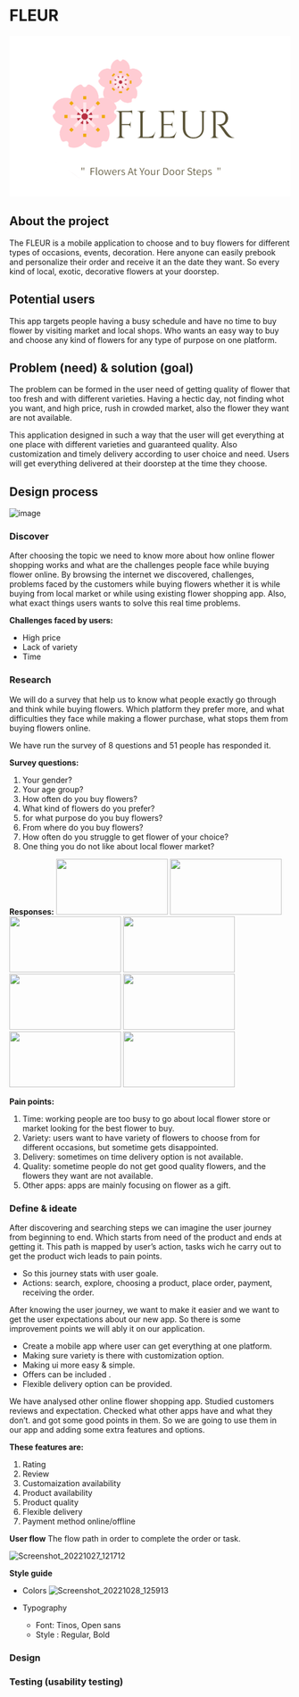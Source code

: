 # FLEUR
![IMG1](https://github.com/Esra-Ashbli/FLEUR/blob/main/Screenshot%202024-07-19%20155112.png)
## About the project
The FLEUR is a mobile application to choose and to buy flowers for different types of occasions, events, decoration. Here anyone can easily prebook and personalize their order and receive it an the date they want. So every kind of local, exotic, decorative flowers at your doorstep.
## Potential users
This app targets people having a busy schedule and have no time to buy flower by visiting market and local shops. Who wants an easy way to buy and choose any kind of flowers for any type of purpose on one platform.
## Problem (need) & solution (goal)
The problem can be formed in the user need of getting quality of flower that too fresh and with different varieties. Having a hectic day, not finding whot you want, and high price, rush in crowded market, also the flower they want are not available.

This application designed in such a way that the user will get everything at one place with different varieties and guaranteed quality. Also customization and timely delivery according to user choice and need. Users will get everything delivered at their doorstep at the time they choose.

## Design process
![image](https://github.com/user-attachments/assets/39176b6a-b774-4366-bd45-633f03d1b258)
### Discover
After choosing the topic we need to know more about how online flower shopping works and what are the challenges people face while buying flower online. 
By browsing the internet we discovered, challenges, problems faced by the customers while buying flowers whether it is while buying from local market or while using existing flower shopping app. Also, what exact things users wants to solve this real time problems.

**Challenges faced by users:**

* High price
* Lack of variety
* Time
### Research
We will do a survey that help us to know what people exactly go through and think while buying flowers. Which platform they prefer more, and what difficulties they face while making a flower purchase, what stops them from buying flowers online.

We have run the survey of 8 questions and 51 people has responded it.

**Survey questions:**

1. Your gender?
2. Your age group?
3. How often do you buy flowers?
4. What kind of flowers do you prefer?
5. for what purpose do you buy flowers?
6. From where do you buy flowers?
7. How often do you struggle to get flower of your choice?
8. One thing you do not like about local flower market?


**Responses:**
<img src="https://github.com/user-attachments/assets/3b5d5dd1-c13a-42c2-afc1-500979c0765e" width="200" height="100" />
<img src="https://github.com/user-attachments/assets/53ed514d-46a1-4013-830b-25e0eb240705" width="200" height="100" />
<img src="https://github.com/user-attachments/assets/92515a00-721f-4677-b1c6-9a7583dc1430" width="200" height="100" />
<img src="https://github.com/user-attachments/assets/3fdff7ac-2210-4535-a543-8b4f4493d9d4" width="200" height="100" />
<img src="https://github.com/user-attachments/assets/3d67b029-8528-491a-8791-b583badd7424" width="200" height="100" />
<img src="https://github.com/user-attachments/assets/823af94a-9a58-4425-a1e0-9cabf4192928" width="200" height="100" />
<img src="https://github.com/user-attachments/assets/67eb777d-95db-48e5-b5fb-98666e3df781" width="200" height="100" />
<img src="https://github.com/user-attachments/assets/f4ae02e7-6863-4316-9457-4d98bd47568a" width="200" height="100" />




**Pain points:**
1. Time: working people are too busy to go about local flower store or market looking for the best flower to buy.
2. Variety: users want to have variety of flowers to choose from for different occasions, but sometime gets disappointed.
3. Delivery: sometimes on time delivery option is not available.
4. Quality: sometime people do not get good quality flowers, and the flowers they want are not available.
5. Other apps: apps are mainly focusing on flower as a gift.

### Define & ideate
After discovering and searching steps we can imagine the user journey from beginning to end. Which starts from need of the product and ends at getting it. This path is mapped by user’s action, tasks wich he carry out to get the product wich leads to pain points.

* So this journey stats with user goale.
* Actions: search, explore, choosing a product, place order, payment, receiving the order.

After knowing the user journey, we want to make it easier and we want to get the user expectations about our new app. So there is some improvement points we will ably it on our application.

* Create a mobile app where user can get everything at one platform.
* Making sure variety is there with customization option.
* Making ui more easy & simple.
* Offers can be included .
* Flexible delivery option can be provided.


We have analysed other online flower shopping app. Studied customers reviews and expectation. Checked what other apps have and what they don’t. and got some good points in them. So we are going to use them in our app and adding some extra features and options.

**These features are:**
1. Rating
2. Review
3. Customaization availability
4. Product availability
5. Product quality
6. Flexible delivery
7. Payment method online/offline

**User flow**
The flow path in order to complete the order or task.

![Screenshot_20221027_121712](https://github.com/user-attachments/assets/e9a11673-a389-4858-9cde-0c8454e0af2d)


**Style guide**
* Colors
![Screenshot_20221028_125913](https://github.com/user-attachments/assets/2fb1eb21-f072-463b-aa01-7c95212cf30e)

* Typography
  - Font: Tinos, Open sans
  - Style : Regular, Bold
### Design
### Testing (usability testing)

